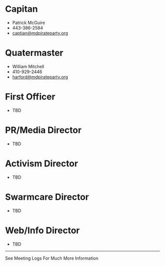 # Capitan
* Patrick McGuire
* 443-386-2584
* captian@mdpirateparty.org

# Quatermaster
* William Mitchell 
* 410-929-2446
* harford@mdpirateparty.org

# First Officer
* TBD

# PR/Media Director
* TBD

# Activism Director
* TBD

# Swarmcare Director
* TBD

# Web/Info Director
* TBD
--------------------
See Meeting Logs For Much More Information
